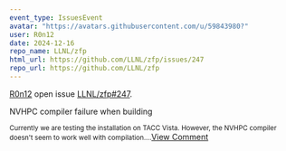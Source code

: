 ```yaml
---
event_type: IssuesEvent
avatar: "https://avatars.githubusercontent.com/u/59843980?"
user: R0n12
date: 2024-12-16
repo_name: LLNL/zfp
html_url: https://github.com/LLNL/zfp/issues/247
repo_url: https://github.com/LLNL/zfp
---
```


<a href='https://github.com/R0n12' target='_blank'>R0n12</a> open issue <a href='https://github.com/LLNL/zfp/issues/247' target='_blank'>LLNL/zfp#247</a>.

<p>NVHPC compiler failure when building</p><small>Currently we are testing the installation on TACC Vista. However, the NVHPC compiler doesn't seem to work well with compilation....</small><a href='https://github.com/LLNL/zfp/issues/247' target='_blank'>View Comment</a>